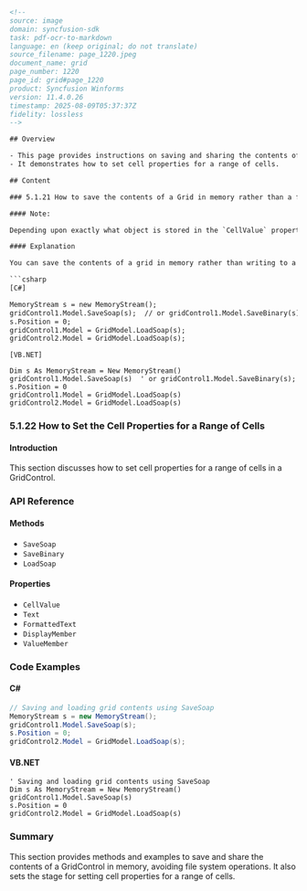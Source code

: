 ```html
<!--
source: image
domain: syncfusion-sdk
task: pdf-ocr-to-markdown
language: en (keep original; do not translate)
source_filename: page_1220.jpeg
document_name: grid
page_number: 1220
page_id: grid#page_1220
product: Syncfusion Winforms
version: 11.4.0.26
timestamp: 2025-08-09T05:37:37Z
fidelity: lossless
-->

## Overview

- This page provides instructions on saving and sharing the contents of a Grid in memory without writing to a file system.
- It demonstrates how to set cell properties for a range of cells.

## Content

### 5.1.21 How to save the contents of a Grid in memory rather than a file system to export to another grid

#### Note:

Depending upon exactly what object is stored in the `CellValue` property, you may have to do additional work to retrieve a usable value from the style. There is also a `FormattedText` property that may give you a different value. One example would be if the cell is a combobox cell type that is using the `DisplayMember` and `ValueMember` properties to show different values from the ones being stored in the `GridControl` (as in foreign key look tables). In this case, the `Text` property is the `ValueMember` value and the `FormattedText` property is the `DisplayMember` property.

#### Explanation

You can save the contents of a grid in memory rather than writing to a file system. This can be done using the `SaveSoap` or `SaveBinary` method of `GridControl`. The below code snippet illustrates how this can be done.

```csharp
[C#]

MemoryStream s = new MemoryStream();
gridControl1.Model.SaveSoap(s);  // or gridControl1.Model.SaveBinary(s);
s.Position = 0;
gridControl1.Model = GridModel.LoadSoap(s);
gridControl2.Model = GridModel.LoadSoap(s);
```

```vb.net
[VB.NET]

Dim s As MemoryStream = New MemoryStream()
gridControl1.Model.SaveSoap(s)  ' or gridControl1.Model.SaveBinary(s);
s.Position = 0
gridControl1.Model = GridModel.LoadSoap(s)
gridControl2.Model = GridModel.LoadSoap(s)
```

### 5.1.22 How to Set the Cell Properties for a Range of Cells

#### Introduction

This section discusses how to set cell properties for a range of cells in a GridControl.

### API Reference

#### Methods

- `SaveSoap`
- `SaveBinary`
- `LoadSoap`

#### Properties

- `CellValue`
- `Text`
- `FormattedText`
- `DisplayMember`
- `ValueMember`

### Code Examples

#### C#

```csharp
// Saving and loading grid contents using SaveSoap
MemoryStream s = new MemoryStream();
gridControl1.Model.SaveSoap(s);
s.Position = 0;
gridControl2.Model = GridModel.LoadSoap(s);
```

#### VB.NET

```vb.net
' Saving and loading grid contents using SaveSoap
Dim s As MemoryStream = New MemoryStream()
gridControl1.Model.SaveSoap(s)
s.Position = 0
gridControl2.Model = GridModel.LoadSoap(s)
```

### Summary

This section provides methods and examples to save and share the contents of a GridControl in memory, avoiding file system operations. It also sets the stage for setting cell properties for a range of cells.

<!-- tags: [gridcontrol, cellvalue, formattedtext, displaymember, valuemember, memorystream, savesoap, loadsoap, syncfusion winforms] keywords: [grid, memory, file system, save, load, cell, properties, range] -->
```